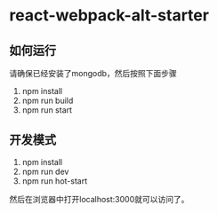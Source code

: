 # react-webpack-alt-starter
## 如何运行 ##
请确保已经安装了mongodb，然后按照下面步骤

 1. npm install
 2. npm run build
 3. npm run start

 ## 开发模式 ##

 1. npm install
 2. npm run dev
 3. npm run hot-start

然后在浏览器中打开localhost:3000就可以访问了。